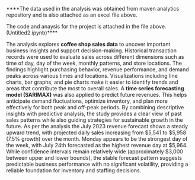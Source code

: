 ****The data used in the analysis was obtained from maven analytics repository and is also attached as an excel file above.

The code and anaysis for the project is attached in the file above. (Untitled2.ipynb)****

The analysis explores **coffee shop sales data** to uncover important business insights and support decision-making. Historical transaction records were used to evaluate sales across different dimensions such as time of day, day of the week, monthly patterns, and store locations. The findings highlight purchasing behavior, revenue performance, and demand peaks across various times and locations. Visualizations including line charts, bar graphs, and pie charts make it easier to identify trends and areas that contribute the most to overall sales.
A **time series forecasting model (SARIMAX)** was also applied to predict future revenues. This helps anticipate demand fluctuations, optimize inventory, and plan more effectively for both peak and off-peak periods. By combining descriptive insights with predictive analysis, the study provides a clear view of past sales patterns while also guiding strategies for sustainable growth in the future. 
As per the analysis the July 2023 revenue forecast shows a steady upward trend, with projected daily sales increasing from $5,541 to $5,958 (7.5% growth) over the month. Monday appears to be the strongest day of the week, with July 24th forecasted as the highest revenue day at $5,964. While confidence intervals remain relatively wide (approximately $3,000 between upper and lower bounds), the stable forecast pattern suggests predictable business performance with no significant volatility, providing a reliable foundation for inventory and staffing decisions.

